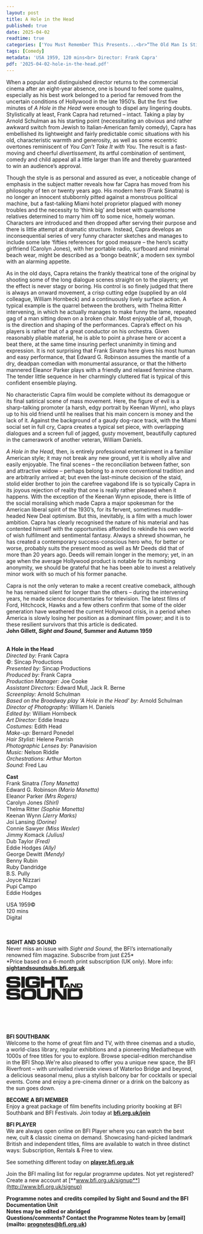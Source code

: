 ```yaml
---
layout: post
title: A Hole in the Head
published: true
date: 2025-04-02
readtime: true
categories: ['You Must Remember This Presents...<br>“The Old Man Is Still Alive”']
tags: [Comedy]
metadata: 'USA 1959, 120 mins<br> Director: Frank Capra'
pdf: '2025-04-02-hole-in-the-head.pdf'
---
```


When a popular and distinguished director returns to the commercial cinema after an eight-year absence, one is bound to feel some qualms, especially as his best work belonged to a period far removed from the uncertain conditions of Hollywood in the late 1950’s. But the first five minutes of _A Hole in the Head_ were enough to dispel any lingering doubts. Stylistically at least, Frank Capra had returned – intact. Taking a play by Arnold Schulman as his starting point (necessitating an obvious and rather awkward switch from Jewish to Italian-American family comedy), Capra has embellished its lightweight and fairly predictable comic situations with his old, characteristic warmth and generosity, as well as some eccentric overtones reminiscent of _You Can’t Take It with You_. The result is a fast-moving and cheerful _divertissement_, its artful combination of sentiment, comedy and child appeal all a little larger than life and thereby guaranteed to win an audience’s approval.

Though the style is as personal and assured as ever, a noticeable change of emphasis in the subject matter reveals how far Capra has moved from his philosophy of ten or twenty years ago. His modern hero (Frank Sinatra) is no longer an innocent stubbornly pitted against a monstrous political machine, but a fast-talking Miami hotel proprietor plagued with money troubles and the necessity to ‘think big’ and beset with quarrelsome relatives determined to marry him off to some nice, homely woman. Characters are introduced and then dropped after serving their purpose and there is little attempt at dramatic structure. Instead, Capra develops an inconsequential series of very funny character sketches and manages to include some late ‘fifties references for good measure – the hero’s scatty girlfriend (Carolyn Jones), with her portable radio, surfboard and minimal beach wear, might be described as a ‘bongo beatnik’, a modern sex symbol with an alarming appetite.

As in the old days, Capra retains the frankly theatrical tone of the original by shooting some of the long dialogue scenes straight on to the players; yet the effect is never stagy or boring. His control is so finely judged that there is always an onward movement, a crisp cutting edge (supplied by an old colleague, William Hornbeck) and a continuously lively surface action. A typical example is the quarrel between the brothers, with Thelma Ritter intervening, in which he actually manages to make funny the lame, repeated gag of a man sitting down on a broken chair. Most enjoyable of all, though, is the direction and shaping of the performances. Capra’s effect on his players is rather that of a great conductor on his orchestra. Given reasonably pliable material, he is able to point a phrase here or accent a beat there, at the same time insuring perfect unanimity in timing and expression. It is not surprising that Frank Sinatra here gives his most human and easy performance, that Edward G. Robinson assumes the mantle of a dry, deadpan comedian with monumental assurance, or that the hitherto mannered Eleanor Parker plays with a friendly and relaxed feminine charm. The tender little sequence in her charmingly cluttered flat is typical of this confident ensemble playing.

No characteristic Capra film would be complete without its demagogue or its final satirical scene of mass movement. Here, the figure of evil is a sharp-talking promoter (a harsh, edgy portrait by Keenan Wynn), who plays up to his old friend until he realises that his main concern is money and the lack of it. Against the background of a gaudy dog-race track, with the Miami social set in full cry, Capra creates a typical set piece, with overlapping dialogues and a screen full of jagged, gusty movement, beautifully captured in the camerawork of another veteran, William Daniels.

_A Hole in the Head_, then, is entirely professional entertainment in a familiar American style; it may not break any new ground, yet it is wholly alive and easily enjoyable. The final scenes – the reconciliation between father, son and attractive widow – perhaps belong to a more conventional tradition and are arbitrarily arrived at; but even the last-minute decision of the staid, stolid elder brother to join the carefree vagabond life is so typically Capra in its joyous rejection of reality that one is really rather pleased when it happens. With the exception of the Keenan Wynn episode, there is little of the social moralising which made Capra a major spokesman for the American liberal spirit of the 1930’s, for its fervent, sometimes muddle-headed New Deal optimism. But this, inevitably, is a film with a much lower ambition. Capra has clearly recognised the nature of his material and has contented himself with the opportunities afforded to rekindle his own world of wish fulfilment and sentimental fantasy. Always a shrewd showman, he has created a contemporary success-conscious hero who, for better or worse, probably suits the present mood as well as Mr Deeds did that of more than 20 years ago. Deeds will remain longer in the memory; yet, in an age when the average Hollywood product is notable for its numbing anonymity, we should be grateful that he has been able to invest a relatively minor work with so much of his former panache.

Capra is not the only veteran to make a recent creative comeback, although he has remained silent for longer than the others – during the intervening years, he made science documentaries for television. The latest films of Ford, Hitchcock, Hawks and a few others confirm that some of the older generation have weathered the current Hollywood crisis, in a period when America is slowly losing her position as a dominant film power; and it is to these resilient survivors that this article is dedicated.  
**John Gillett, _Sight and Sound_, Summer and Autumn 1959**
<br><br>

**A Hole in the Head**<br>
_Directed by:_ Frank Capra<br>
©: Sincap Productions<br>
_Presented by:_ Sincap Productions<br>
_Produced by:_ Frank Capra<br>
_Production Manager:_ Joe Cooke<br>
_Assistant Directors:_ Edward Mull, Jack R. Berne<br>
_Screenplay:_ Arnold Schulman<br>
_Based on the Broadway play ‘A Hole in the Head’ by:_ Arnold Schulman<br>
_Director of Photography:_ William H. Daniels<br>
_Edited by:_ William Hornbeck<br>
_Art Director:_ Eddie Imazu<br>
_Costumes:_ Edith Head<br>
_Make-up:_ Bernard Ponedel<br>
_Hair Stylist:_ Helene Parrish<br>
_Photographic Lenses by:_ Panavision<br>
_Music:_ Nelson Riddle<br>
_Orchestrations:_ Arthur Morton<br>
_Sound:_ Fred Lau

**Cast**<br>
Frank Sinatra _(Tony Manetta)_<br>
Edward G. Robinson _(Mario Manetta)_<br>
Eleanor Parker _(Mrs Rogers)_<br>
Carolyn Jones _(Shirl)_<br>
Thelma Ritter _(Sophie Manetta)_<br>
Keenan Wynn _(Jerry Marks)_<br>
Joi Lansing _(Dorine)_<br>
Connie Sawyer _(Miss Wexler)_<br>
Jimmy Komack _(Julius)_<br>
Dub Taylor _(Fred)_<br>
Eddie Hodges _(Ally)_<br>
George Dewitt _(Mendy)_<br>
Benny Rubin<br>
Ruby Dandridge<br>
B.S. Pully<br>
Joyce Nizzari<br>
Pupi Campo<br>
Eddie Hodges

USA 1959©<br>
120 mins<br>
Digital<br>
<br><br>

**SIGHT AND SOUND**<br>
Never miss an issue with _Sight and Sound_, the BFI’s internationally renowned film magazine. Subscribe from just £25*<br>
*Price based on a 6-month print subscription (UK only). More info: [**sightandsoundsubs.bfi.org.uk**](https://sightandsoundsubs.bfi.org.uk/subscribe)

<img style="float: left;" src="/img/sight-and-sound.jpg" width="40%" height="40%"><br><br><br><br><br><br><br><br>

**BFI SOUTHBANK**  
Welcome to the home of great film and TV, with three cinemas and a studio, a world-class library, regular exhibitions and a pioneering Mediatheque with 1000s of free titles for you to explore. Browse special-edition merchandise in the BFI Shop.We&#39;re also pleased to offer you a unique new space, the BFI Riverfront – with unrivalled riverside views of Waterloo Bridge and beyond, a delicious seasonal menu, plus a stylish balcony bar for cocktails or special events. Come and enjoy a pre-cinema dinner or a drink on the balcony as the sun goes down.  

**BECOME A BFI MEMBER**  
Enjoy a great package of film benefits including priority booking at BFI Southbank and BFI Festivals. Join today at [**bfi.org.uk/join**](http://www.bfi.org.uk/join)  

**BFI PLAYER**  
 We are always open online on BFI Player where you can watch the best new, cult &amp; classic cinema on demand. Showcasing hand-picked landmark British and independent titles, films are available to watch in three distinct ways: Subscription, Rentals &amp; Free to view.  

See something different today on [**player.bfi.org.uk**](https://player.bfi.org.uk)  

Join the BFI mailing list for regular programme updates. Not yet registered? Create a new account at [**www.bfi.org.uk/signup**](http://www.bfi.org.uk/signup)

**Programme notes and credits compiled by Sight and Sound and the BFI Documentation Unit  
Notes may be edited or abridged  
Questions/comments? Contact the Programme Notes team by [email](mailto: prognotes@bfi.org.uk)**

<!--stackedit_data:
eyJoaXN0b3J5IjpbMTQ0MTczMzY4MV19
-->
